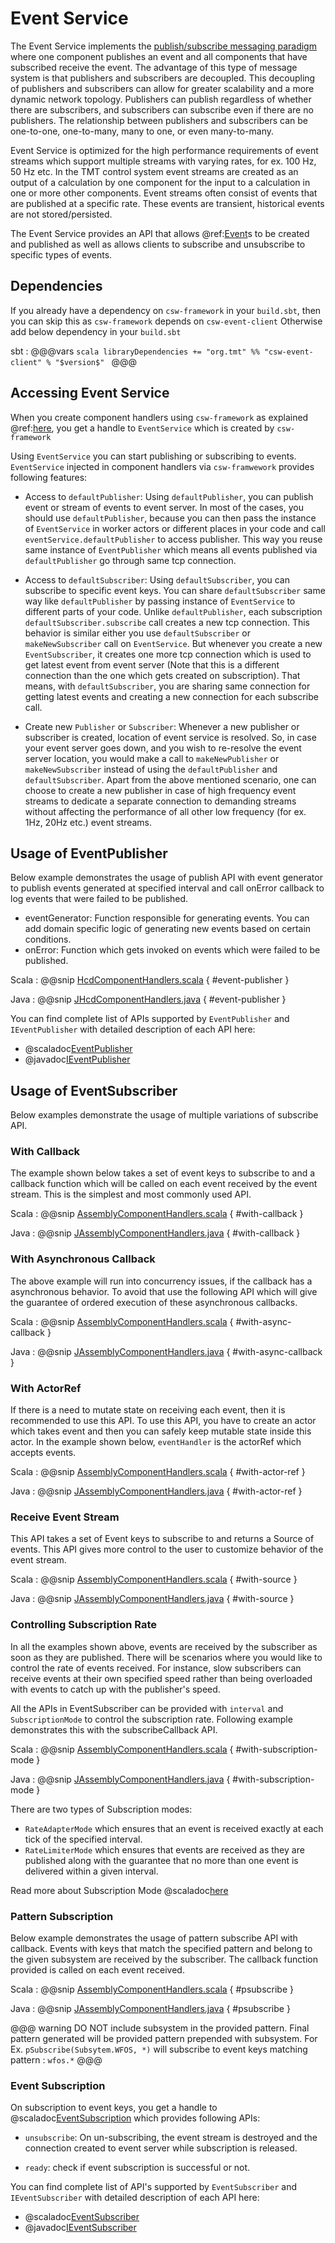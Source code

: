 # Event Service

The Event Service implements the [publish/subscribe messaging paradigm](https://en.wikipedia.org/wiki/Publish%E2%80%93subscribe_pattern) where one component publishes an event and all components that have subscribed receive the event.
The advantage of this type of message system is that publishers and subscribers are decoupled. This decoupling of publishers and subscribers can allow for greater scalability and a more dynamic network topology.
Publishers can publish regardless of whether there are subscribers, and subscribers can subscribe even if there are no publishers. The relationship between publishers and subscribers can be one-to-one, one-to-many, many to one, or even many-to-many. 

Event Service is optimized for the high performance requirements of event streams which support multiple streams with varying rates, for ex. 100 Hz, 50 Hz etc. In the TMT control system event streams are created as an output of a calculation by one component for the input to a calculation in one or more other components. Event streams often consist of events that are published at a specific rate. These events are transient, historical events are not stored/persisted. 

The Event Service provides an API that allows @ref:[Event](./../messages/events.md)s to be created and published as well as allows clients to subscribe and unsubscribe to specific types of events.

## Dependencies

If you already have a dependency on `csw-framework` in your `build.sbt`, then you can skip this as `csw-framework` depends on `csw-event-client`
Otherwise add below dependency in your `build.sbt`

sbt
:   @@@vars
    ```scala
    libraryDependencies += "org.tmt" %% "csw-event-client" % "$version$"
    ```
    @@@

## Accessing Event Service

When you create component handlers using `csw-framework` as explained @ref:[here](./../framework/creating-components.md), 
you get a handle to `EventService` which is created by `csw-framework`

Using `EventService` you can start publishing or subscribing to events. 
`EventService` injected in component handlers via `csw-framwework` provides following features: 

* Access to `defaultPublisher`: 
Using `defaultPublisher`, you can publish event or stream of events to event server. 
In most of the cases, you should use `defaultPublisher`, because you can then pass the instance of `EventService` in worker actors or different places in your code and call `eventService.defaultPublisher` to access publisher. This way you reuse same instance of `EventPublisher` which means all events published via `defaultPublisher` go through same tcp connection. 

* Access to `defaultSubscriber`:
Using `defaultSubscriber`, you can subscribe to specific event keys. 
You can share `defaultSubscriber` same way like `defaultPublisher` by passing instance of `EventService` to different parts of your code.
Unlike `defaultPublisher`, each subscription `defaultSubscriber.subscribe` call creates a new tcp connection. This behavior is similar either you use `defaultSubscriber` or `makeNewSubscriber` call on `EventService`.
But whenever you create a new `EventSubscriber`, it creates one more tcp connection which is used to get latest event from event server (Note that this is a different connection than the one which gets created on subscription).
That means, with `defaultSubscriber`, you are sharing same connection for getting latest events and creating a new connection for each subscribe call.

* Create new `Publisher` or `Subscriber`: Whenever a new publisher or subscriber is created, location of event service is resolved. So, in case your event server goes down, and you wish to re-resolve the event server location, you would make a call to `makeNewPublisher` or `makeNewSubscriber` instead of using the `defaultPublisher` and `defaultSubscriber`. Apart from the above mentioned scenario, one can choose to create a new publisher in case of high frequency event streams to dedicate a separate connection to demanding streams without affecting the performance of all other low frequency (for ex. 1Hz, 20Hz etc.) event streams.

## Usage of EventPublisher

Below example demonstrates the usage of publish API with event generator to publish events generated at specified interval and call onError callback to log events that were failed to be published.

* eventGenerator: Function responsible for generating events. You can add domain specific logic of generating new events based on certain conditions.
* onError: Function which gets invoked on events which were failed to be published.

Scala
:   @@snip [HcdComponentHandlers.scala](../../../../examples/src/main/scala/csw/framework/components/hcd/HcdComponentHandlers.scala) { #event-publisher }

Java
:   @@snip [JHcdComponentHandlers.java](../../../../examples/src/main/java/csw/framework/components/hcd/JHcdComponentHandlers.java) { #event-publisher }

You can find complete list of APIs supported by `EventPublisher` and `IEventPublisher` with detailed description of each API here: 

* @scaladoc[EventPublisher](csw/services/event/api/scaladsl/EventPublisher)
* @javadoc[IEventPublisher](csw/services/event/api/javadsl/IEventPublisher)

## Usage of EventSubscriber

Below examples demonstrate the usage of multiple variations of subscribe API.

### With Callback

The example shown below takes a set of event keys to subscribe to and a callback function which will be called on each event received by the event stream. This is the simplest and most commonly used API. 

Scala
:   @@snip [AssemblyComponentHandlers.scala](../../../../examples/src/main/scala/csw/framework/components/assembly/SubscribeExamples.scala) { #with-callback }

Java
:   @@snip [JAssemblyComponentHandlers.java](../../../../examples/src/main/java/csw/framework/components/assembly/JSubscribeExamples.java) { #with-callback }

### With Asynchronous Callback

The above example will run into concurrency issues, if the callback has a asynchronous behavior. To avoid that use the following API which will give the guarantee of ordered execution of these asynchronous callbacks.

Scala
:   @@snip [AssemblyComponentHandlers.scala](../../../../examples/src/main/scala/csw/framework/components/assembly/SubscribeExamples.scala) { #with-async-callback }

Java
:   @@snip [JAssemblyComponentHandlers.java](../../../../examples/src/main/java/csw/framework/components/assembly/JSubscribeExamples.java) { #with-async-callback }

### With ActorRef

If there is a need to mutate state on receiving each event, then it is recommended to use this API. To use this API, you have to create an actor which takes event and then you can safely keep mutable state inside this actor. In the example shown below, `eventHandler` is the actorRef which accepts events. 

Scala
:   @@snip [AssemblyComponentHandlers.scala](../../../../examples/src/main/scala/csw/framework/components/assembly/SubscribeExamples.scala) { #with-actor-ref }

Java
:   @@snip [JAssemblyComponentHandlers.java](../../../../examples/src/main/java/csw/framework/components/assembly/JSubscribeExamples.java) { #with-actor-ref }


### Receive Event Stream

This API takes a set of Event keys to subscribe to and returns a Source of events. This API gives more control to the user to customize behavior of the event stream.

Scala
:   @@snip [AssemblyComponentHandlers.scala](../../../../examples/src/main/scala/csw/framework/components/assembly/SubscribeExamples.scala) { #with-source }

Java
:   @@snip [JAssemblyComponentHandlers.java](../../../../examples/src/main/java/csw/framework/components/assembly/JSubscribeExamples.java) { #with-source }

### Controlling Subscription Rate

In all the examples shown above, events are received by the subscriber as soon as they are published. There will be scenarios where you would like to control the rate of events received. For instance, slow subscribers can receive events at their own specified speed rather than being overloaded with events to catch up with the publisher's speed. 

All the APIs in EventSubscriber can be provided with `interval` and `SubscriptionMode` to control the subscription rate. Following example demonstrates this with the subscribeCallback API. 

Scala
:   @@snip [AssemblyComponentHandlers.scala](../../../../examples/src/main/scala/csw/framework/components/assembly/SubscribeExamples.scala) { #with-subscription-mode }

Java
:   @@snip [JAssemblyComponentHandlers.java](../../../../examples/src/main/java/csw/framework/components/assembly/JSubscribeExamples.java) { #with-subscription-mode }
 

There are two types of Subscription modes:

* `RateAdapterMode` which ensures that an event is received exactly at each tick of the specified interval.
* `RateLimiterMode` which ensures that events are received as they are published along with the guarantee that no more than one event is delivered within a given interval.

Read more about Subscription Mode @scaladoc[here](csw/services/event/api/scaladsl/SubscriptionMode)

### Pattern Subscription

Below example demonstrates the usage of pattern subscribe API with callback. Events with keys that match the specified pattern and belong to the given subsystem are received by the subscriber. The callback function provided is called on each event received.

Scala
:   @@snip [AssemblyComponentHandlers.scala](../../../../examples/src/main/scala/csw/framework/components/assembly/SubscribeExamples.scala) { #psubscribe }

Java
:   @@snip [JAssemblyComponentHandlers.java](../../../../examples/src/main/java/csw/framework/components/assembly/JSubscribeExamples.java) { #psubscribe }


@@@ warning
DO NOT include subsystem in the provided pattern. Final pattern generated will be provided pattern prepended with subsystem.
For Ex. `pSubscribe(Subsytem.WFOS, *)` will subscribe to event keys matching pattern : `wfos.*`
@@@ 

### Event Subscription
On subscription to event keys, you get a handle to @scaladoc[EventSubscription](csw/services/event/api/scaladsl/EventSubscription) which provides following APIs:

* `unsubscribe`: On un-subscribing, the event stream is destroyed and the connection created to event server while subscription is released. 

* `ready`: check if event subscription is successful or not.

You can find complete list of API's supported by `EventSubscriber` and `IEventSubscriber` with detailed description of each API here: 

* @scaladoc[EventSubscriber](csw/services/event/api/scaladsl/EventSubscriber)
* @javadoc[IEventSubscriber](csw/services/event/api/javadsl/IEventSubscriber)